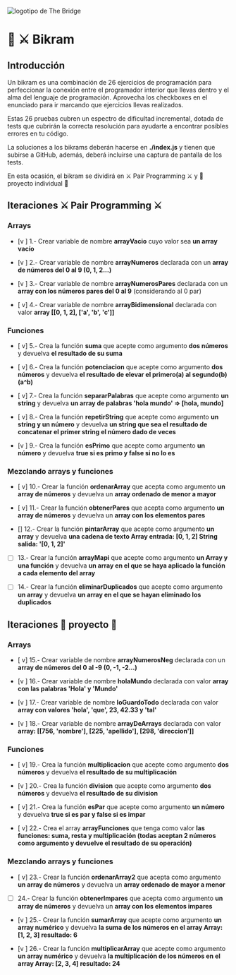 ![logotipo de The Bridge](https://user-images.githubusercontent.com/27650532/77754601-e8365180-702b-11ea-8bed-5bc14a43f869.png  "logotipo de The Bridge")

# :european_castle: :crossed_swords: Bikram #

## Introducción ##
Un bikram es una combinación de 26 ejercicios de programación para perfeccionar la conexión entre el programador interior que llevas dentro y el alma del lenguaje de programación. Aprovecha los checkboxes en el enunciado para ir marcando que ejercicios llevas realizados.

Estas 26 pruebas cubren un espectro de dificultad incremental, dotada de tests que cubrirán la correcta resolución para ayudarte a encontrar posibles errores en tu código.

La soluciones a los bikrams deberán hacerse en **./index.js** y tienen que subirse a GitHub, además, deberá incluirse una captura de pantalla de los tests.

En esta ocasión, el bikram se dividirá en :crossed_swords: Pair Programming :crossed_swords: y :european_castle: proyecto individual :european_castle:

## Iteraciones :crossed_swords: Pair Programming :crossed_swords: ##

### Arrays ###

- [v ] 1.- Crear variable de nombre **arrayVacio** cuyo valor sea **un array vacío**

- [v ] 2.- Crear variable de nombre **arrayNumeros** declarada con un **array de números del 0 al 9 (0, 1, 2...)**

- [v ] 3.- Crear variable de nombre **arrayNumerosPares** declarada con un **array con los números pares del 0 al 9** (considerando al 0 par)

- [ v] 4.- Crear variable de nombre **arrayBidimensional** declarada con valor **array [[0, 1, 2], ['a', 'b', 'c']]**

### Funciones ###

- [ v] 5.- Crea la función **suma** que acepte como argumento **dos números** y devuelva **el resultado de su suma**

- [ v] 6.- Crea la función **potenciacion** que acepte como argumento **dos números** y devuelva **el resultado de elevar el primero(a) al segundo(b) (a^b)**

- [ v] 7.- Crea la función **separarPalabras** que acepte como argumento **un string** y devuelva **un array de palabras 'hola mundo' => [hola, mundo]**

- [ v] 8.- Crea la función **repetirString** que acepte como argumento **un string y un número** y devuelva **un string que sea el resultado de concatenar el primer string el número dado de veces**

- [v ] 9.- Crea la función **esPrimo** que acepte como argumento **un número** y devuelva ****true si es primo y false si no lo es****

### Mezclando arrays y funciones ###

- [ v] 10.-  Crear la función **ordenarArray** que acepta como argumento **un array de números** y devuelva un **array ordenado de menor a mayor**

- [ v] 11.- Crear la función **obtenerPares** que acepta como argumento **un array de números** y devuelva un **array con los elementos pares**

- [] 12.- Crear la función **pintarArray** que acepte como argumento **un array** y devuelva **una cadena de texto Array entrada: [0, 1, 2] String salida: '[0, 1, 2]'**

- [ ] 13.- Crear la función **arrayMapi** que acepte como argumento **un Array y una función** y devuelva **un array en el que se haya aplicado la función a cada elemento del array**

- [ ] 14.- Crear la función **eliminarDuplicados** que acepte como argumento **un array** y devuelva **un array en el que se hayan eliminado los duplicados**

## Iteraciones :european_castle: proyecto :european_castle: ##

### Arrays ###

- [ v] 15.- Crear variable de nombre **arrayNumerosNeg** declarada con un **array de números del 0 al -9 (0, -1, -2...)**

- [v ] 16.- Crear variable de nombre **holaMundo** declarada con valor **array con las palabras 'Hola' y 'Mundo'**

- [v ] 17.- Crear variable de nombre **loGuardoTodo** declarada con valor **array con valores 'hola', 'que', 23, 42.33 y 'tal'**

- [v ] 18.- Crear variable de nombre **arrayDeArrays** declarada con valor **array: [[756, 'nombre'], [225, 'apellido'], [298, 'direccion']]**

### Funciones ###

- [ v] 19.- Crea la función **multiplicacion** que acepte como argumento **dos números** y devuelva **el resultado de su multiplicación**

- [v ] 20.- Crea la función **division** que acepte como argumento **dos números** y devuelva **el resultado de su division**

- [ v] 21.- Crea la función **esPar** que acepte como argumento **un número** y devuelva **true si es par y false si es impar**

- [ v] 22.- Crea el array **arrayFunciones** que tenga como valor **las funciones: suma, resta y multiplicación (todas aceptan 2 números como argumento y devuelve el resultado de su operación)**

### Mezclando arrays y funciones ###

- [ v] 23.-  Crear la función **ordenarArray2** que acepta como argumento **un array de números** y devuelva un **array ordenado de mayor a menor**

- [ ] 24.- Crear la función **obtenerImpares** que acepta como argumento **un array de números** y devuelva un **array con los elementos impares**

- [v ] 25.- Crear la función **sumarArray** que acepte como argumento **un array numérico** y devuelva **la suma de los números en el array Array: [1, 2, 3] resultado: 6**

- [v ] 26.- Crear la función **multiplicarArray** que acepte como argumento **un array numérico** y devuelva **la multiplicación de los números en el array Array:  [2, 3, 4] resultado: 24**
